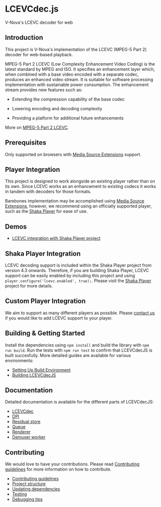 # LCEVCdec.js 
V-Nova's LCEVC decoder for web 

## Introduction 


This project is V-Nova's implementation of the LCEVC (MPEG-5 Part 2) decoder for web-based playback. 


MPEG-5 Part 2 LCEVC (Low Complexity Enhancement Video Coding) is the latest standard by MPEG and ISO. It specifies an enhancement layer which, when combined with a base video encoded with a separate codec, produces an enhanced video stream. It is suitable for software processing implementation with sustainable power consumption. The enhancement stream provides new features such as: 

- Extending the compression capability of the base codec 

- Lowering encoding and decoding complexity 

- Providing a platform for additional future enhancements 

More on [MPEG-5 Part 2 LCEVC](https://www.lcevc.org/).  
## Prerequisites 

Only supported on browsers with [Media Source Extensions](https://caniuse.com/?search=media%20source%20extensions) support. 

## Player Integration 

This project is designed to work alongside an existing player rather than on its own. Since LCEVC works as an enhancement to existing codecs it works in tandem with decoders for those formats. 

Barebones implementation may be accomplished using [Media Source Extensions](https://developer.mozilla.org/en-US/docs/Web/API/MediaSource), however, we recommend using an officially supported player, such as the [Shaka Player](https://github.com/shaka-project/shaka-player) for ease of use. 
## Demos 
- [LCEVC integration with Shaka Player project]( https://shaka-player-demo.appspot.com/demo/#panel=ALL_CONTENT;panelData=LCEVC;build=uncompiled)  


## Shaka Player Integration 

LCEVC decoding support is included within the Shaka Player project from version 4.3 onwards. Therefore, if you are building Shaka Player, LCEVC support can be easily enabled by including this project and using `player.configure('lcevc.enabled', true);`. Please visit the [Shaka Player](Shaka-Player) project for more details. 

## Custom Player Integration 

We aim to support as many different players as possible. Please [contact us](https://www.v-nova.com/) if you would like to add LCEVC support to your player. 

## Building & Getting Started

Install the dependencies using `npm install` and build the library with `npm run build`. Run
the tests with `npm run test` to confirm that LCEVCdecJS is built succesfully. More
detailed guides are available for various environments:

* [Setting Up Build Environment](docs/setting_up.md)
* [Building LCEVCdecJS](docs/building.md)

## Documentation

Detailed documentation is available for the different parts of LCEVCdecJS:

* [LCEVCdec](docs/dec/LCEVCdec.md)
* [DPI](docs/dec/dpi.md)
* [Residual store](docs/dec/residual_store.md.md)
* [Queue](docs/dec/queue.md)
* [Renderer](docs/dec/renderer.md)
* [Demuxer worker](docs/dec/demuxer_worker.md)

## Contributing

We would love to have your contributions. Please read [Contributing guidelines](CONTRIBUTING.md) for more information on how to contribute.

* [Contributing guidelines](CONTRIBUTING.md)
* [Project structure](docs/structure.md)
* [Updating dependencies](docs/update_deps.md)
* [Testing](docs/testing.md)
* [Debugging tips](docs/debugging.md)

